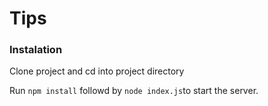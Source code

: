 Tips
====

### Instalation

Clone project and cd into project directory

Run `npm install` followd by `node index.js`to start the server.

